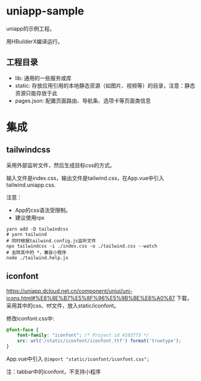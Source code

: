 # uniapp-sample

uniapp的示例工程。

用HBuilderX编译运行。

## 工程目录

- lib: 通用的一些服务或库
- static: 存放应用引用的本地静态资源（如图片、视频等）的目录，注意：静态资源只能存放于此
- pages.json: 配置页面路由、导航条、选项卡等页面类信息

# 集成

## tailwindcss

采用外部监听文件，然后生成目标css的方式。

输入文件是index.css，输出文件是tailwind.css，在App.vue中引入tailwind.uniapp.css.

注意：
- App的css语法受限制。
- 建议使用rpx

```shell
yarn add -D tailwindcss
# yarn tailwind
# 同时根据tailwind.config.js监听文件 
npx tailwindcss -i ./index.css -o ./tailwind.css --watch
# 去除其中的 *，兼容小程序
node ./tailwind.help.js
```

## iconfont

https://uniapp.dcloud.net.cn/component/uniui/uni-icons.html#%E8%8E%B7%E5%8F%96%E5%9B%BE%E6%A0%87
下载，采用其中的css、ttf文件，放入static/iconfont。

修改iconfont.css中:
```css
@font-face {
    font-family: "iconfont"; /* Project id 4103773 */
    src: url('/static/iconfont/iconfont.ttf') format('truetype');
}
```

App.vue中引入 `@import "static/iconfont/iconfont.css";`

注：tabbar中的iconfont，不支持小程序
